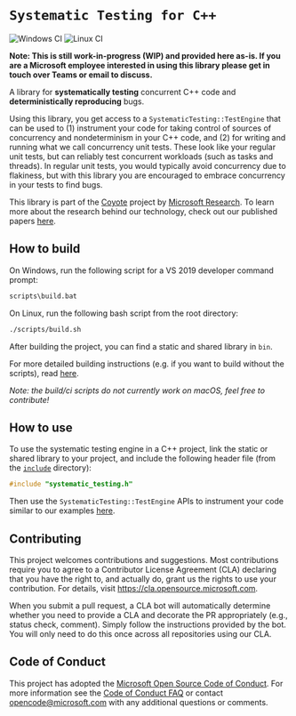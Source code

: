 # `Systematic Testing for C++`

![Windows CI](https://github.com/microsoft/cpp-systematic-testing/workflows/Windows%20CI/badge.svg)
![Linux CI](https://github.com/microsoft/cpp-systematic-testing/workflows/Linux%20CI/badge.svg)

**Note: This is still work-in-progress (WIP) and provided here as-is. If you are a Microsoft
employee interested in using this library please get in touch over Teams or email to discuss.**

A library for **systematically testing** concurrent C++ code and **deterministically reproducing**
bugs.

Using this library, you get access to a `SystematicTesting::TestEngine` that can be used to (1)
instrument your code for taking control of sources of concurrency and nondeterminism in your C++
code, and (2) for writing and running what we call concurrency unit tests. These look like your
regular unit tests, but can reliably test concurrent workloads (such as tasks and threads). In
regular unit tests, you would typically avoid concurrency due to flakiness, but with this library
you are encouraged to embrace concurrency in your tests to find bugs.

This library is part of the [Coyote](https://microsoft.github.io/coyote/) project by [Microsoft
Research](https://www.microsoft.com/en-us/research/). To learn more about the research behind our
technology, check out our published papers
[here](https://microsoft.github.io/coyote/learn/resources/publications).

## How to build

On Windows, run the following script for a VS 2019 developer command prompt:
```bat
scripts\build.bat
```

On Linux, run the following bash script from the root directory:
```bash
./scripts/build.sh
```

After building the project, you can find a static and shared library in `bin`.

For more detailed building instructions (e.g. if you want to build without the scripts), read
[here](./docs/building.md).

*Note: the build/ci scripts do not currently work on macOS, feel free to contribute!*

## How to use

To use the systematic testing engine in a C++ project, link the static or shared library to your
project, and include the following header file (from the [`include`](./include) directory):
```c++
#include "systematic_testing.h"
```

Then use the `SystematicTesting::TestEngine` APIs to instrument your code similar to our examples
[here](./test/integration).

## Contributing

This project welcomes contributions and suggestions. Most contributions require you to agree to a
Contributor License Agreement (CLA) declaring that you have the right to, and actually do, grant us
the rights to use your contribution. For details, visit https://cla.opensource.microsoft.com.

When you submit a pull request, a CLA bot will automatically determine whether you need to provide a
CLA and decorate the PR appropriately (e.g., status check, comment). Simply follow the instructions
provided by the bot. You will only need to do this once across all repositories using our CLA.

## Code of Conduct

This project has adopted the [Microsoft Open Source Code of
Conduct](https://opensource.microsoft.com/codeofconduct/). For more information see the [Code of
Conduct FAQ](https://opensource.microsoft.com/codeofconduct/faq/) or contact
[opencode@microsoft.com](mailto:opencode@microsoft.com) with any additional questions or comments.
